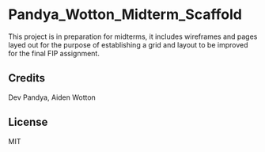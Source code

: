 # Pandya_Wotton_Midterm_Scaffold

This project is in preparation for midterms, it includes wireframes and pages layed out for the purpose of establishing a grid and layout to be improved for the final FIP assignment.

## Credits
Dev Pandya, Aiden Wotton

## License
MIT